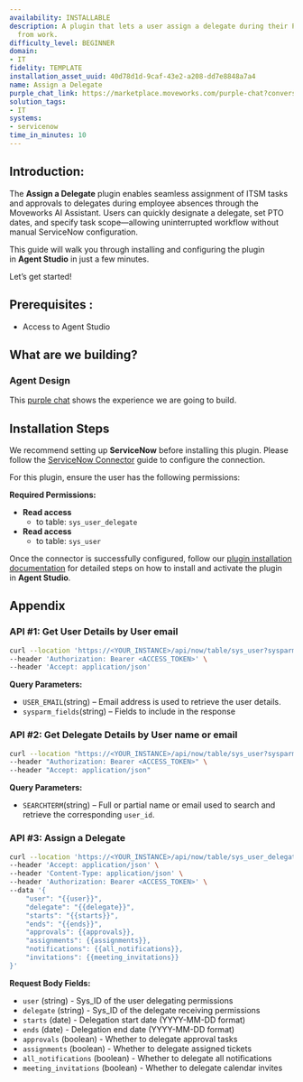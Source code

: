 ```yaml
---
availability: INSTALLABLE
description: A plugin that lets a user assign a delegate during their PTO / time away
  from work.
difficulty_level: BEGINNER
domain:
- IT
fidelity: TEMPLATE
installation_asset_uuid: 40d78d1d-9caf-43e2-a208-dd7e8848a7a4
name: Assign a Delegate
purple_chat_link: https://marketplace.moveworks.com/purple-chat?conversation=%7B%22startTimestamp%22%3A%2211%3A43%2BAM%22%2C%22messages%22%3A%5B%7B%22role%22%3A%22user%22%2C%22parts%22%3A%5B%7B%22richText%22%3A%22%3Cp%3EI+am+going+on+PTO%2C+I+have+to+delegate+my+work+to+David%3C%2Fp%3E%22%7D%5D%7D%2C%7B%22role%22%3A%22assistant%22%2C%22parts%22%3A%5B%7B%22reasoningSteps%22%3A%5B%7B%22status%22%3A%22success%22%2C%22richText%22%3A%22%3Cp+xmlns%3D%5C%22http%3A%2F%2Fwww.w3.org%2F1999%2Fxhtml%5C%22%3ESearching+for+users+named+%5C%22David%5C%22+in+%3Cb%3EServiceNow%3C%2Fb%3E.%3C%2Fp%3E%22%7D%5D%7D%2C%7B%22richText%22%3A%22%3Cp%3EMultiple+Davids+Found.+I+found+several+people+named+David+in+the+system.+Please+select+which+David+should+be+assigned+as+your+delegate%3A%3C%2Fp%3E%22%7D%2C%7B%22richText%22%3A%22%3Cul+xmlns%3D%5C%22http%3A%2F%2Fwww.w3.org%2F1999%2Fxhtml%5C%22%3E%3Cli%3EDavid+Dan%3C%2Fli%3E%3Cli%3EDavid+Loo%3C%2Fli%3E%3Cli%3EDavid+Miller%3C%2Fli%3E%3C%2Ful%3E%22%7D%2C%7B%22citations%22%3A%5B%7B%22connectorName%22%3A%22servicenow%22%2C%22citationTitle%22%3A%22David+Dan%22%7D%2C%7B%22connectorName%22%3A%22servicenow%22%2C%22citationTitle%22%3A%22David+Loo%22%7D%2C%7B%22connectorName%22%3A%22servicenow%22%2C%22citationTitle%22%3A%22David+Miller%22%7D%5D%7D%2C%7B%22richText%22%3A%22%3Cp+xmlns%3D%5C%22http%3A%2F%2Fwww.w3.org%2F1999%2Fxhtml%5C%22%3EPlease+choose+the+David+you+want+to+proceed+with.%3C%2Fp%3E%22%7D%5D%7D%2C%7B%22role%22%3A%22user%22%2C%22parts%22%3A%5B%7B%22richText%22%3A%22%3Cp+xmlns%3D%5C%22http%3A%2F%2Fwww.w3.org%2F1999%2Fxhtml%5C%22%3EDavid+Dan%3C%2Fp%3E%22%7D%5D%7D%2C%7B%22role%22%3A%22assistant%22%2C%22parts%22%3A%5B%7B%22reasoningSteps%22%3A%5B%7B%22status%22%3A%22success%22%2C%22richText%22%3A%22%3Cp+xmlns%3D%5C%22http%3A%2F%2Fwww.w3.org%2F1999%2Fxhtml%5C%22%3ESelected+%3Cb%3EDavid+Dan%3C%2Fb%3E+from+%3Cb%3EServiceNow%3C%2Fb%3E.+Proceeding+with+delegation+setup.%3C%2Fp%3E%22%7D%5D%7D%2C%7B%22richText%22%3A%22%3Cp%3EWould+you+like+David+Dan+to+receive+your+meeting+invitations+during+this+delegation+period%3F%3C%2Fp%3E%3Cp%3E1.+Yes%3C%2Fp%3E%3Cp%3E2.+No%3C%2Fp%3E%3Cp%3EPlease+reply+with+the+number+of+your+choice.%3C%2Fp%3E%22%7D%5D%7D%2C%7B%22role%22%3A%22user%22%2C%22parts%22%3A%5B%7B%22richText%22%3A%22%3Cp+xmlns%3D%5C%22http%3A%2F%2Fwww.w3.org%2F1999%2Fxhtml%5C%22%3EYes%3C%2Fp%3E%22%7D%5D%7D%2C%7B%22role%22%3A%22assistant%22%2C%22parts%22%3A%5B%7B%22richText%22%3A%22%3Cp+xmlns%3D%5C%22http%3A%2F%2Fwww.w3.org%2F1999%2Fxhtml%5C%22%3EWould+you+like+all+notifications+to+be+sent+to+David+Dan+as+well%3F%3Cbr+%2F%3E1.+Yes%3C%2Fp%3E%3Cp+xmlns%3D%5C%22http%3A%2F%2Fwww.w3.org%2F1999%2Fxhtml%5C%22%3E2.+No%3C%2Fp%3E%3Cp+xmlns%3D%5C%22http%3A%2F%2Fwww.w3.org%2F1999%2Fxhtml%5C%22%3EPlease+reply+with+the+number+of+your+choice.%3C%2Fp%3E%22%7D%5D%7D%2C%7B%22role%22%3A%22user%22%2C%22parts%22%3A%5B%7B%22richText%22%3A%22%3Cp+xmlns%3D%5C%22http%3A%2F%2Fwww.w3.org%2F1999%2Fxhtml%5C%22%3EYes%3C%2Fp%3E%22%7D%5D%7D%2C%7B%22role%22%3A%22assistant%22%2C%22parts%22%3A%5B%7B%22richText%22%3A%22%3Cp+xmlns%3D%5C%22http%3A%2F%2Fwww.w3.org%2F1999%2Fxhtml%5C%22%3EWould+you+like+David+Dan+to+handle+your+approvals+during+this+delegation+period%3F%3C%2Fp%3E%3Cp+xmlns%3D%5C%22http%3A%2F%2Fwww.w3.org%2F1999%2Fxhtml%5C%22%3E1.+Yes%3C%2Fp%3E%3Cp+xmlns%3D%5C%22http%3A%2F%2Fwww.w3.org%2F1999%2Fxhtml%5C%22%3E2.+No%3C%2Fp%3E%3Cp+xmlns%3D%5C%22http%3A%2F%2Fwww.w3.org%2F1999%2Fxhtml%5C%22%3EPlease+reply+with+the+number+of+your+choice.%3C%2Fp%3E%22%7D%5D%7D%2C%7B%22role%22%3A%22user%22%2C%22parts%22%3A%5B%7B%22richText%22%3A%22%3Cp+xmlns%3D%5C%22http%3A%2F%2Fwww.w3.org%2F1999%2Fxhtml%5C%22%3EYes%3C%2Fp%3E%22%7D%5D%7D%2C%7B%22role%22%3A%22assistant%22%2C%22parts%22%3A%5B%7B%22richText%22%3A%22%3Cp%3EWould+you+like+David+Dan+to+handle+your+assignments+during+this+delegation+period%3F%3Cbr%3E1.+Yes%3C%2Fp%3E%3Cp%3E2.+No%3C%2Fp%3E%3Cp%3EPlease+reply+with+the+number+of+your+choice.%3C%2Fp%3E%22%7D%5D%7D%2C%7B%22role%22%3A%22user%22%2C%22parts%22%3A%5B%7B%22richText%22%3A%22%3Cp+xmlns%3D%5C%22http%3A%2F%2Fwww.w3.org%2F1999%2Fxhtml%5C%22%3EYes%3C%2Fp%3E%22%7D%5D%7D%2C%7B%22role%22%3A%22assistant%22%2C%22parts%22%3A%5B%7B%22richText%22%3A%22%3Cp+xmlns%3D%5C%22http%3A%2F%2Fwww.w3.org%2F1999%2Fxhtml%5C%22%3ETo+complete+the+delegation%2C+please+provide+the+%3Cstrong%3Estart+date%3C%2Fstrong%3E+and+%3Cstrong%3Eend+date%3C%2Fstrong%3E+for+this+delegation+period.%3C%2Fp%3E%22%7D%5D%7D%2C%7B%22role%22%3A%22user%22%2C%22parts%22%3A%5B%7B%22richText%22%3A%22%3Cp%3EStart+on+Monday+till+next+Friday%3C%2Fp%3E%22%7D%5D%7D%2C%7B%22role%22%3A%22assistant%22%2C%22parts%22%3A%5B%7B%22reasoningSteps%22%3A%5B%7B%22status%22%3A%22success%22%2C%22richText%22%3A%22%3Cp+xmlns%3D%5C%22http%3A%2F%2Fwww.w3.org%2F1999%2Fxhtml%5C%22%3EDelegation+request+for+David+Dan+submitted+to+%3Cb%3EServiceNow%3C%2Fb%3E.%3C%2Fp%3E%22%7D%5D%7D%2C%7B%22richText%22%3A%22%3Cp+xmlns%3D%5C%22http%3A%2F%2Fwww.w3.org%2F1999%2Fxhtml%5C%22%3EYour+delegation+request+is+complete%21+Here+are+the+details%3A%3C%2Fp%3E%22%7D%2C%7B%22richText%22%3A%22%3Cul%3E%3Cli%3E%3Cp%3E%3Cstrong%3EDelegate%3A%3C%2Fstrong%3E+David+Dan%3C%2Fp%3E%3C%2Fli%3E%3Cli%3E%3Cp%3E%3Cstrong%3EDelegation+period%3A%3C%2Fstrong%3E+September+8%2C+2025+to+September+12%2C+2025%3C%2Fp%3E%3Cul%3E%3Cli%3E%3Cp%3E%3Cstrong%3EApprovals%3A%3C%2Fstrong%3E+Delegated%3C%2Fp%3E%3C%2Fli%3E%3Cli%3E%3Cp%3E%3Cstrong%3EAssignments%3A%3C%2Fstrong%3E+Delegated%3C%2Fp%3E%3C%2Fli%3E%3Cli%3E%3Cp%3E%3Cstrong%3EMeeting+Invitations%3A%3C%2Fstrong%3E+Delegated%3C%2Fp%3E%3C%2Fli%3E%3Cli%3E%3Cp%3E%3Cstrong%3ENotifications%3A%3C%2Fstrong%3E+Delegated%3C%2Fp%3E%3C%2Fli%3E%3C%2Ful%3E%3C%2Fli%3E%3C%2Ful%3E%22%7D%2C%7B%22citations%22%3A%5B%7B%22connectorName%22%3A%22servicenow%22%2C%22citationTitle%22%3A%22Delegation+for+David+Dan%22%7D%5D%7D%5D%7D%5D%7D
solution_tags:
- IT
systems:
- servicenow
time_in_minutes: 10
---
```


## **Introduction:**

The **Assign a Delegate** plugin enables seamless assignment of ITSM tasks and approvals to delegates during employee absences through the Moveworks AI Assistant. Users can quickly designate a delegate, set PTO dates, and specify task scope—allowing uninterrupted workflow without manual ServiceNow configuration.

This guide will walk you through installing and configuring the plugin in **Agent Studio** in just a few minutes.

Let’s get started!

## **Prerequisites :**

- Access to Agent Studio

## **What are we building?**

### **Agent Design**

This [purple chat](https://marketplace.moveworks.com/purple-chat?conversation=%7B%22startTimestamp%22%3A%2211%3A43%2BAM%22%2C%22messages%22%3A%5B%7B%22role%22%3A%22user%22%2C%22parts%22%3A%5B%7B%22richText%22%3A%22%3Cp%3EI+am+going+on+PTO%2C+I+have+to+delegate+my+work+to+David%3C%2Fp%3E%22%7D%5D%7D%2C%7B%22role%22%3A%22assistant%22%2C%22parts%22%3A%5B%7B%22reasoningSteps%22%3A%5B%7B%22status%22%3A%22success%22%2C%22richText%22%3A%22%3Cp+xmlns%3D%5C%22http%3A%2F%2Fwww.w3.org%2F1999%2Fxhtml%5C%22%3ESearching+for+users+named+%5C%22David%5C%22+in+%3Cb%3EServiceNow%3C%2Fb%3E.%3C%2Fp%3E%22%7D%5D%7D%2C%7B%22richText%22%3A%22%3Cp%3EMultiple+Davids+Found.+I+found+several+people+named+David+in+the+system.+Please+select+which+David+should+be+assigned+as+your+delegate%3A%3C%2Fp%3E%22%7D%2C%7B%22richText%22%3A%22%3Cul+xmlns%3D%5C%22http%3A%2F%2Fwww.w3.org%2F1999%2Fxhtml%5C%22%3E%3Cli%3EDavid+Dan%3C%2Fli%3E%3Cli%3EDavid+Loo%3C%2Fli%3E%3Cli%3EDavid+Miller%3C%2Fli%3E%3C%2Ful%3E%22%7D%2C%7B%22citations%22%3A%5B%7B%22connectorName%22%3A%22servicenow%22%2C%22citationTitle%22%3A%22David+Dan%22%7D%2C%7B%22connectorName%22%3A%22servicenow%22%2C%22citationTitle%22%3A%22David+Loo%22%7D%2C%7B%22connectorName%22%3A%22servicenow%22%2C%22citationTitle%22%3A%22David+Miller%22%7D%5D%7D%2C%7B%22richText%22%3A%22%3Cp+xmlns%3D%5C%22http%3A%2F%2Fwww.w3.org%2F1999%2Fxhtml%5C%22%3EPlease+choose+the+David+you+want+to+proceed+with.%3C%2Fp%3E%22%7D%5D%7D%2C%7B%22role%22%3A%22user%22%2C%22parts%22%3A%5B%7B%22richText%22%3A%22%3Cp+xmlns%3D%5C%22http%3A%2F%2Fwww.w3.org%2F1999%2Fxhtml%5C%22%3EDavid+Dan%3C%2Fp%3E%22%7D%5D%7D%2C%7B%22role%22%3A%22assistant%22%2C%22parts%22%3A%5B%7B%22reasoningSteps%22%3A%5B%7B%22status%22%3A%22success%22%2C%22richText%22%3A%22%3Cp+xmlns%3D%5C%22http%3A%2F%2Fwww.w3.org%2F1999%2Fxhtml%5C%22%3ESelected+%3Cb%3EDavid+Dan%3C%2Fb%3E+from+%3Cb%3EServiceNow%3C%2Fb%3E.+Proceeding+with+delegation+setup.%3C%2Fp%3E%22%7D%5D%7D%2C%7B%22richText%22%3A%22%3Cp%3EWould+you+like+David+Dan+to+receive+your+meeting+invitations+during+this+delegation+period%3F%3C%2Fp%3E%3Cp%3E1.+Yes%3C%2Fp%3E%3Cp%3E2.+No%3C%2Fp%3E%3Cp%3EPlease+reply+with+the+number+of+your+choice.%3C%2Fp%3E%22%7D%5D%7D%2C%7B%22role%22%3A%22user%22%2C%22parts%22%3A%5B%7B%22richText%22%3A%22%3Cp+xmlns%3D%5C%22http%3A%2F%2Fwww.w3.org%2F1999%2Fxhtml%5C%22%3EYes%3C%2Fp%3E%22%7D%5D%7D%2C%7B%22role%22%3A%22assistant%22%2C%22parts%22%3A%5B%7B%22richText%22%3A%22%3Cp+xmlns%3D%5C%22http%3A%2F%2Fwww.w3.org%2F1999%2Fxhtml%5C%22%3EWould+you+like+all+notifications+to+be+sent+to+David+Dan+as+well%3F%3Cbr+%2F%3E1.+Yes%3C%2Fp%3E%3Cp+xmlns%3D%5C%22http%3A%2F%2Fwww.w3.org%2F1999%2Fxhtml%5C%22%3E2.+No%3C%2Fp%3E%3Cp+xmlns%3D%5C%22http%3A%2F%2Fwww.w3.org%2F1999%2Fxhtml%5C%22%3EPlease+reply+with+the+number+of+your+choice.%3C%2Fp%3E%22%7D%5D%7D%2C%7B%22role%22%3A%22user%22%2C%22parts%22%3A%5B%7B%22richText%22%3A%22%3Cp+xmlns%3D%5C%22http%3A%2F%2Fwww.w3.org%2F1999%2Fxhtml%5C%22%3EYes%3C%2Fp%3E%22%7D%5D%7D%2C%7B%22role%22%3A%22assistant%22%2C%22parts%22%3A%5B%7B%22richText%22%3A%22%3Cp+xmlns%3D%5C%22http%3A%2F%2Fwww.w3.org%2F1999%2Fxhtml%5C%22%3EWould+you+like+David+Dan+to+handle+your+approvals+during+this+delegation+period%3F%3C%2Fp%3E%3Cp+xmlns%3D%5C%22http%3A%2F%2Fwww.w3.org%2F1999%2Fxhtml%5C%22%3E1.+Yes%3C%2Fp%3E%3Cp+xmlns%3D%5C%22http%3A%2F%2Fwww.w3.org%2F1999%2Fxhtml%5C%22%3E2.+No%3C%2Fp%3E%3Cp+xmlns%3D%5C%22http%3A%2F%2Fwww.w3.org%2F1999%2Fxhtml%5C%22%3EPlease+reply+with+the+number+of+your+choice.%3C%2Fp%3E%22%7D%5D%7D%2C%7B%22role%22%3A%22user%22%2C%22parts%22%3A%5B%7B%22richText%22%3A%22%3Cp+xmlns%3D%5C%22http%3A%2F%2Fwww.w3.org%2F1999%2Fxhtml%5C%22%3EYes%3C%2Fp%3E%22%7D%5D%7D%2C%7B%22role%22%3A%22assistant%22%2C%22parts%22%3A%5B%7B%22richText%22%3A%22%3Cp%3EWould+you+like+David+Dan+to+handle+your+assignments+during+this+delegation+period%3F%3Cbr%3E1.+Yes%3C%2Fp%3E%3Cp%3E2.+No%3C%2Fp%3E%3Cp%3EPlease+reply+with+the+number+of+your+choice.%3C%2Fp%3E%22%7D%5D%7D%2C%7B%22role%22%3A%22user%22%2C%22parts%22%3A%5B%7B%22richText%22%3A%22%3Cp+xmlns%3D%5C%22http%3A%2F%2Fwww.w3.org%2F1999%2Fxhtml%5C%22%3EYes%3C%2Fp%3E%22%7D%5D%7D%2C%7B%22role%22%3A%22assistant%22%2C%22parts%22%3A%5B%7B%22richText%22%3A%22%3Cp+xmlns%3D%5C%22http%3A%2F%2Fwww.w3.org%2F1999%2Fxhtml%5C%22%3ETo+complete+the+delegation%2C+please+provide+the+%3Cstrong%3Estart+date%3C%2Fstrong%3E+and+%3Cstrong%3Eend+date%3C%2Fstrong%3E+for+this+delegation+period.%3C%2Fp%3E%22%7D%5D%7D%2C%7B%22role%22%3A%22user%22%2C%22parts%22%3A%5B%7B%22richText%22%3A%22%3Cp%3EStart+on+Monday+till+next+Friday%3C%2Fp%3E%22%7D%5D%7D%2C%7B%22role%22%3A%22assistant%22%2C%22parts%22%3A%5B%7B%22reasoningSteps%22%3A%5B%7B%22status%22%3A%22success%22%2C%22richText%22%3A%22%3Cp+xmlns%3D%5C%22http%3A%2F%2Fwww.w3.org%2F1999%2Fxhtml%5C%22%3EDelegation+request+for+David+Dan+submitted+to+%3Cb%3EServiceNow%3C%2Fb%3E.%3C%2Fp%3E%22%7D%5D%7D%2C%7B%22richText%22%3A%22%3Cp+xmlns%3D%5C%22http%3A%2F%2Fwww.w3.org%2F1999%2Fxhtml%5C%22%3EYour+delegation+request+is+complete%21+Here+are+the+details%3A%3C%2Fp%3E%22%7D%2C%7B%22richText%22%3A%22%3Cul%3E%3Cli%3E%3Cp%3E%3Cstrong%3EDelegate%3A%3C%2Fstrong%3E+David+Dan%3C%2Fp%3E%3C%2Fli%3E%3Cli%3E%3Cp%3E%3Cstrong%3EDelegation+period%3A%3C%2Fstrong%3E+September+8%2C+2025+to+September+12%2C+2025%3C%2Fp%3E%3Cul%3E%3Cli%3E%3Cp%3E%3Cstrong%3EApprovals%3A%3C%2Fstrong%3E+Delegated%3C%2Fp%3E%3C%2Fli%3E%3Cli%3E%3Cp%3E%3Cstrong%3EAssignments%3A%3C%2Fstrong%3E+Delegated%3C%2Fp%3E%3C%2Fli%3E%3Cli%3E%3Cp%3E%3Cstrong%3EMeeting+Invitations%3A%3C%2Fstrong%3E+Delegated%3C%2Fp%3E%3C%2Fli%3E%3Cli%3E%3Cp%3E%3Cstrong%3ENotifications%3A%3C%2Fstrong%3E+Delegated%3C%2Fp%3E%3C%2Fli%3E%3C%2Ful%3E%3C%2Fli%3E%3C%2Ful%3E%22%7D%2C%7B%22citations%22%3A%5B%7B%22connectorName%22%3A%22servicenow%22%2C%22citationTitle%22%3A%22Delegation+for+David+Dan%22%7D%5D%7D%5D%7D%5D%7D) shows the experience we are going to build.

## **Installation Steps**

We recommend setting up **ServiceNow** before installing this plugin. Please follow the [ServiceNow Connector](https://developer.moveworks.com/marketplace/package/?id=servicenow&hist=home%2Cbrws#how-to-implement) guide to configure the connection.

For this plugin, ensure the user has the following permissions:

**Required Permissions:**

- **Read access**
    - to table: `sys_user_delegate`
- **Read access**
    - to table: `sys_user`

Once the connector is successfully configured, follow our [plugin installation documentation](https://help.moveworks.com/docs/ai-agent-marketplace-installation) for detailed steps on how to install and activate the plugin in **Agent Studio**.

## **Appendix**

### **API #1: Get User Details by User email**

```bash
curl --location 'https://<YOUR_INSTANCE>/api/now/table/sys_user?sysparm_query=email%3D<USER_EMAIL>&sysparm_fields=name%2Cemail%2Cemployee_number'\
--header 'Authorization: Bearer <ACCESS_TOKEN>' \
--header 'Accept: application/json'
```

**Query Parameters:**

- `USER_EMAIL`(string) – Email address is used to retrieve the user details.
- `sysparm_fields`(string) – Fields to include in the response


### **API #2: Get Delegate Details by User name or email**

```bash
curl --location "https://<YOUR_INSTANCE>/api/now/table/sys_user?sysparm_query=first_nameLIKE{{SEARCHTERM}}%5EORlast_nameLIKE{{SEARCHTERM}}%5EORemailLIKE{{SEARCHTERM}}%5EORnameLIKE{{SEARCHTERM}}" \
--header "Authorization: Bearer <ACCESS_TOKEN>" \
--header "Accept: application/json"

```

**Query Parameters:**

- `SEARCHTERM`(string) –  Full or partial name or email used to search and retrieve the corresponding `user_id`.

### **API #3: Assign a Delegate**

```bash
curl --location 'https://<YOUR_INSTANCE>/api/now/table/sys_user_delegate' \
--header 'Accept: application/json' \
--header 'Content-Type: application/json' \
--header 'Authorization: Bearer <ACCESS_TOKEN>' \
--data '{
    "user": "{{user}}",
    "delegate": "{{delegate}}",
    "starts": "{{starts}}",
    "ends": "{{ends}}",
    "approvals": {{approvals}},
    "assignments": {{assignments}},
    "notifications": {{all_notifications}},
    "invitations": {{meeting_invitations}}
}'
```

**Request Body Fields:**

- `user` (string) - Sys_ID of the user delegating permissions
- `delegate` (string) - Sys_ID of the delegate receiving permissions
- `starts` (date) - Delegation start date (YYYY-MM-DD format)
- `ends` (date) - Delegation end date (YYYY-MM-DD format)
- `approvals` (boolean) - Whether to delegate approval tasks
- `assignments` (boolean) - Whether to delegate assigned tickets
- `all_notifications` (boolean) - Whether to delegate all notifications
- `meeting_invitations` (boolean) - Whether to delegate calendar invites